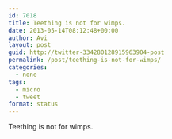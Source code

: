 ```yaml
---
id: 7018
title: Teething is not for wimps.
date: 2013-05-14T08:12:48+00:00
author: Avi
layout: post
guid: http://twitter-334280128915963904-post
permalink: /post/teething-is-not-for-wimps/
categories:
  - none
tags:
  - micro
  - tweet
format: status
---
```

Teething is not for wimps.